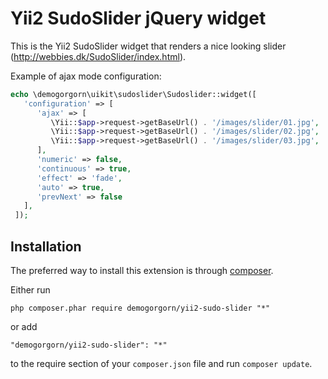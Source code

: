 Yii2 SudoSlider jQuery widget
=====================================

This is the Yii2 SudoSlider widget that renders a nice looking slider (http://webbies.dk/SudoSlider/index.html). 


Example of ajax mode configuration:
```php
echo \demogorgorn\uikit\sudoslider\Sudoslider::widget([
   'configuration' => [
      'ajax' => [
         \Yii::$app->request->getBaseUrl() . '/images/slider/01.jpg',
         \Yii::$app->request->getBaseUrl() . '/images/slider/02.jpg',
         \Yii::$app->request->getBaseUrl() . '/images/slider/03.jpg',
      ],
      'numeric' => false,
      'continuous' => true,
      'effect' => 'fade',
      'auto' => true,
      'prevNext' => false
   ],
 ]);
```

Installation
------------

The preferred way to install this extension is through [composer](http://getcomposer.org/download/).

Either run

```
php composer.phar require demogorgorn/yii2-sudo-slider "*"
```

or add

```
"demogorgorn/yii2-sudo-slider": "*"
```

to the require section of your `composer.json` file and run `composer update`.

